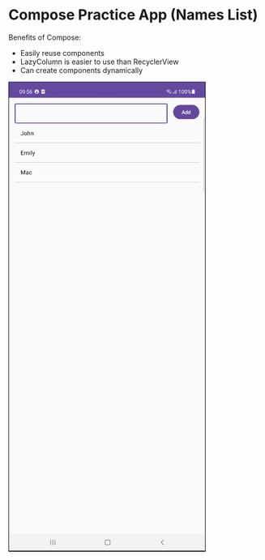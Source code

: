 # Compose Practice App (Names List)

Benefits of Compose:
- Easily reuse components
- LazyColumn is easier to use than RecyclerView
- Can create components dynamically 

<img src='./preview.png'>